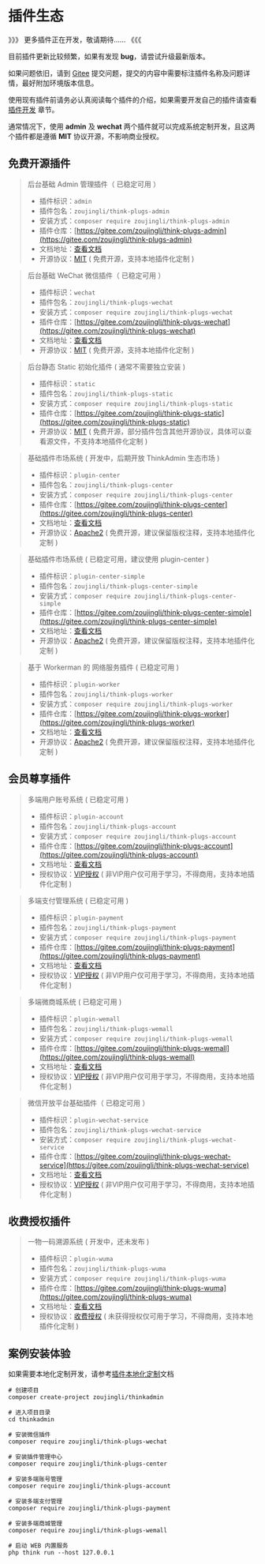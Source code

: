 # 插件生态

》》》 更多插件正在开发，敬请期待…… 《《《

目前插件更新比较频繁，如果有发现 **bug**，请尝试升级最新版本。

如果问题依旧，请到 [Gitee](https://gitee.com/zoujingli/ThinkAdmin/issues) 提交问题，提交的内容中需要标注插件名称及问题详情，最好附加环境版本信息。

使用现有插件前请务必认真阅读每个插件的介绍，如果需要开发自己的插件请查看 [插件开发](https://thinkadmin.top/system/plugin-register.html) 章节。

通常情况下，使用 **admin** 及 **wechat** 两个插件就可以完成系统定制开发，且这两个插件都是遵循 **MIT** 协议开源，不影响商业授权。

## 免费开源插件

> 后台基础 Admin 管理插件（ 已稳定可用 ）
>
> * 插件标识：`admin`
> * 插件包名：`zoujingli/think-plugs-admin`
> * 安装方式：`composer require zoujingli/think-plugs-admin`
> * 插件仓库：[https://gitee.com/zoujingli/think-plugs-admin](https://gitee.com/zoujingli/think-plugs-admin)
> * 文档地址：[查看文档](https://thinkadmin.top/plugin/think-plugs-admin.html)
> * 开源协议：[MIT](https://mit-license.org) ( 免费开源，支持本地插件化定制 )

> 后台基础 WeChat 微信插件（ 已稳定可用 ）
> * 插件标识：`wechat`
> * 插件包名：`zoujingli/think-plugs-wechat`
> * 安装方式：`composer require zoujingli/think-plugs-wechat`
> * 插件仓库：[https://gitee.com/zoujingli/think-plugs-wechat](https://gitee.com/zoujingli/think-plugs-wechat)
> * 文档地址：[查看文档](https://thinkadmin.top/plugin/think-plugs-wechat.html)
> * 开源协议：[MIT](https://mit-license.org) ( 免费开源，支持本地插件化定制 )

> 后台静态 Static 初始化插件 ( 通常不需要独立安装 )
> * 插件标识：`static`
> * 插件包名：`zoujingli/think-plugs-static`
> * 安装方式：`composer require zoujingli/think-plugs-static`
> * 插件仓库：[https://gitee.com/zoujingli/think-plugs-static](https://gitee.com/zoujingli/think-plugs-static)
> * 开源协议：[MIT](https://mit-license.org) ( 免费开源，部分插件包含其他开源协议，具体可以查看源文件，不支持本地插件化定制 )

> 基础插件市场系统 ( 开发中，后期开放 ThinkAdmin 生态市场 )
> * 插件标识：`plugin-center`
> * 插件包名：`zoujingli/think-plugs-center`
> * 安装方式：`composer require zoujingli/think-plugs-center`
> * 插件仓库：[https://gitee.com/zoujingli/think-plugs-center](https://gitee.com/zoujingli/think-plugs-center)
> * 文档地址：[查看文档](https://thinkadmin.top/plugin/think-plugs-center.html)
> * 开源协议：[Apache2](https://www.apache.org/licenses/LICENSE-2.0) ( 免费开源，建议保留版权注释，支持本地插件化定制 )

> 基础插件市场系统 ( 已稳定可用，建议使用 plugin-center )
> * 插件标识：`plugin-center-simple`
> * 插件包名：`zoujingli/think-plugs-center-simple`
> * 安装方式：`composer require zoujingli/think-plugs-center-simple`
> * 插件仓库：[https://gitee.com/zoujingli/think-plugs-center-simple](https://gitee.com/zoujingli/think-plugs-center-simple)
> * 文档地址：[查看文档](https://thinkadmin.top/plugin/think-plugs-center-simple.html)
> * 开源协议：[Apache2](https://www.apache.org/licenses/LICENSE-2.0) ( 免费开源，建议保留版权注释，支持本地插件化定制 )

> 基于 Workerman 的 网络服务插件 ( 已稳定可用 )
> * 插件标识：`plugin-worker`
> * 插件包名：`zoujingli/think-plugs-worker`
> * 安装方式：`composer require zoujingli/think-plugs-worker`
> * 插件仓库：[https://gitee.com/zoujingli/think-plugs-worker](https://gitee.com/zoujingli/think-plugs-worker)
> * 文档地址：[查看文档](https://thinkadmin.top/plugin/think-plugs-worker.html)
> * 开源协议：[Apache2](https://www.apache.org/licenses/LICENSE-2.0) ( 免费开源，建议保留版权注释，支持本地插件化定制 )

## 会员尊享插件

> 多端用户账号系统 ( 已稳定可用 )
> * 插件标识：`plugin-account`
> * 插件包名：`zoujingli/think-plugs-account`
> * 安装方式：`composer require zoujingli/think-plugs-account`
> * 插件仓库：[https://gitee.com/zoujingli/think-plugs-account](https://gitee.com/zoujingli/think-plugs-account)
> * 文档地址：[查看文档](https://thinkadmin.top/plugin/think-plugs-account.html)
> * 授权协议：[VIP授权](https://thinkadmin.top/vip-introduce.html) ( 非VIP用户仅可用于学习，不得商用，支持本地插件化定制 )

> 多端支付管理系统 ( 已稳定可用 )
> * 插件标识：`plugin-payment`
> * 插件包名：`zoujingli/think-plugs-payment`
> * 安装方式：`composer require zoujingli/think-plugs-payment`
> * 插件仓库：[https://gitee.com/zoujingli/think-plugs-payment](https://gitee.com/zoujingli/think-plugs-payment)
> * 文档地址：[查看文档](https://thinkadmin.top/plugin/think-plugs-payment.html)
> * 授权协议：[VIP授权](https://thinkadmin.top/vip-introduce.html) ( 非VIP用户仅可用于学习，不得商用，支持本地插件化定制 )

> 多端微商城系统 ( 已稳定可用 )
> * 插件标识：`plugin-wemall`
> * 插件包名：`zoujingli/think-plugs-wemall`
> * 安装方式：`composer require zoujingli/think-plugs-wemall`
> * 插件仓库：[https://gitee.com/zoujingli/think-plugs-wemall](https://gitee.com/zoujingli/think-plugs-wemall)
> * 文档地址：[查看文档](https://thinkadmin.top/plugin/think-plugs-wemall.html)
> * 授权协议：[VIP授权](https://thinkadmin.top/vip-introduce.html) ( 非VIP用户仅可用于学习，不得商用，支持本地插件化定制 )

> 微信开放平台基础插件（ 已稳定可用 ）
> * 插件标识：`plugin-wechat-service`
> * 插件包名：`zoujingli/think-plugs-wechat-service`
> * 安装方式：`composer require zoujingli/think-plugs-wechat-service`
> * 插件仓库：[https://gitee.com/zoujingli/think-plugs-wechat-service](https://gitee.com/zoujingli/think-plugs-wechat-service)
> * 文档地址：[查看文档](https://thinkadmin.top/plugin/think-plugs-wechat-service.html)
> * 授权协议：[VIP授权](https://thinkadmin.top/vip-introduce.html) ( 非VIP用户仅可用于学习，不得商用，支持本地插件化定制 )

## 收费授权插件

> 一物一码溯源系统 ( 开发中，还未发布 )
> * 插件标识：`plugin-wuma`
> * 插件包名：`zoujingli/think-plugs-wuma`
> * 安装方式：`composer require zoujingli/think-plugs-wuma`
> * 插件仓库：[https://gitee.com/zoujingli/think-plugs-wuma](https://gitee.com/zoujingli/think-plugs-wuma)
> * 文档地址：[查看文档](https://thinkadmin.top/plugin/think-plugs-wuma.html)
> * 授权协议：[收费授权](https://thinkadmin.top/fee-introduce.html) ( 未获得授权仅可用于学习，不得商用，支持本地插件化定制 )

## 案例安装体验

如果需要本地化定制开发，请参考[插件本地化定制](https://thinkadmin.top/system/plugin-developer.html)文档

```shell
# 创建项目
composer create-project zoujingli/thinkadmin

# 进入项目目录
cd thinkadmin

# 安装微信插件
composer require zoujingli/think-plugs-wechat

# 安装插件管理中心
composer require zoujingli/think-plugs-center 

# 安装多端账号管理
composer require zoujingli/think-plugs-account 

# 安装多端支付管理
composer require zoujingli/think-plugs-payment 

# 安装多端商城管理
composer require zoujingli/think-plugs-wemall

# 启动 WEB 内置服务
php think run --host 127.0.0.1
```